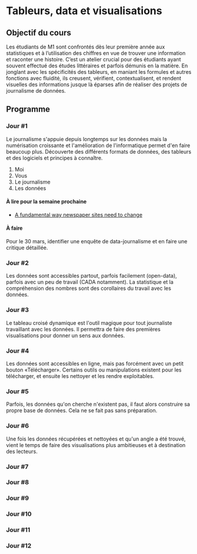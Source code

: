 # Tableurs, data et visualisations

## Objectif du cours

Les étudiants de M1 sont confrontés dès leur première année aux statistiques et à l’utilisation des chiffres en vue de trouver une information et raconter une histoire. C’est un atelier crucial pour des étudiants ayant souvent effectué des études littéraires et parfois démunis en la matière. En jonglant avec les spécificités des tableurs, en maniant les formules et autres fonctions avec fluidité, ils creusent, vérifient, contextualisent, et rendent visuelles des informations jusque là éparses afin de réaliser des projets de journalisme de données.

## Programme

### Jour #1

Le journalisme s'appuie depuis longtemps sur les données mais la numérisation croissante et l'amélioration de l'informatique permet d'en faire beaucoup plus. Découverte des différents formats de données, des tableurs et des logiciels et principes à connaître.

1. Moi
2. Vous
3. Le journalisme
4. Les données

#### À lire pour la semaine prochaine

* [A fundamental way newspaper sites need to change](http://www.holovaty.com/writing/fundamental-change/)

#### À faire

Pour le 30 mars, identifier une enquête de data-journalisme et en faire une critique détaillée.

### Jour #2

Les données sont accessibles partout, parfois facilement (open-data), parfois avec un peu de travail (CADA notamment). La statistique et la compréhension des nombres sont des corollaires du travail avec les données.

### Jour #3

Le tableau croisé dynamique est l'outil magique pour tout journaliste travaillant avec les données. Il permettra de faire des premières visualisations pour donner un sens aux données.

### Jour #4

Les données sont accessibles en ligne, mais pas forcément avec un petit bouton «Télécharger». Certains outils ou manipulations existent pour les télécharger, et ensuite les nettoyer et les rendre exploitables.

### Jour #5

Parfois, les données qu'on cherche n'existent pas, il faut alors construire sa propre base de données. Cela ne se fait pas sans préparation.

### Jour #6

Une fois les données récupérées et nettoyées et qu'un angle a été trouvé, vient le temps de faire des visualisations plus ambitieuses et à destination des lecteurs.

### Jour #7

### Jour #8

### Jour #9

### Jour #10

### Jour #11

### Jour #12